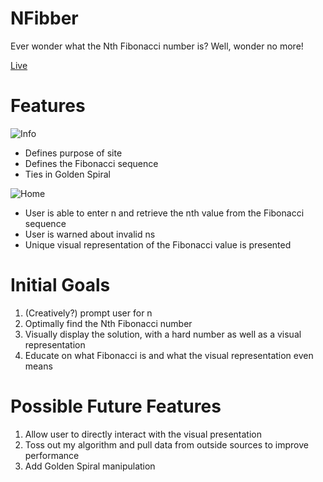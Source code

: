 # NFibber
Ever wonder what the Nth Fibonacci number is?
Well, wonder no more!

<a href="https://arpannln.github.io/NFibber/">Live</a>

# Features
![Info](http://res.cloudinary.com/arpannln/image/upload/v1526152146/Screen_Shot_2018-05-12_at_12.06.47_PM.png)

* Defines purpose of site
* Defines the Fibonacci sequence
* Ties in Golden Spiral

![Home](http://res.cloudinary.com/arpannln/image/upload/v1526152150/Screen_Shot_2018-05-12_at_12.07.54_PM.png)

* User is able to enter n and retrieve the nth value from the Fibonacci sequence
* User is warned about invalid ns
* Unique visual representation of the Fibonacci value is presented

# Initial Goals
1. (Creatively?) prompt user for n 
2. Optimally find the Nth Fibonacci number
3. Visually display the solution, with a hard number as well as a visual representation
4. Educate on what Fibonacci is and what the visual representation even means

# Possible Future Features 
1. Allow user to directly interact with the visual presentation
2. Toss out my algorithm and pull data from outside sources to improve performance
3. Add Golden Spiral manipulation
